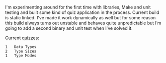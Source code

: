 I'm experimenting around for the first time with libraries, Make and unit testing and built some kind of quiz application in the process. 
Current build is static linked. I've made it work dynamically as well but for some reason this build always turns out unstable and behaves 
quite unpredictable but I’m going to add a second binary and unit test when I've solved it.

Current quizzes:

	1	Data Types
	2	Type Sizes
	1	Type Modes
